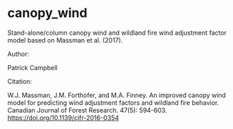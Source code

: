 # canopy_wind
Stand-alone/column canopy wind and wildland fire wind adjustment factor model based on Massman et al. (2017).

Author:

Patrick Campbell

Citation:

W.J. Massman, J.M. Forthofer, and M.A. Finney. An improved canopy wind model for predicting wind adjustment factors and wildland fire behavior. Canadian Journal of Forest Research. 47(5): 594-603. https://doi.org/10.1139/cjfr-2016-0354
